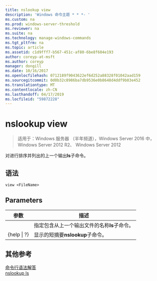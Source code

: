 ```yaml
---
title: nslookup view
description: 'Windows 命令主题 * * *- '
ms.custom: na
ms.prod: windows-server-threshold
ms.reviewer: na
ms.suite: na
ms.technology: manage-windows-commands
ms.tgt_pltfrm: na
ms.topic: article
ms.assetid: c1d9fff7-b567-451c-af80-6be8f604e193
author: coreyp-at-msft
ms.author: coreyp
manager: dongill
ms.date: 10/16/2017
ms.openlocfilehash: 0712189f9043622ef6d252a88328f01042aad159
ms.sourcegitcommit: 0d0b32c8986ba7db9536e0b8648d4ddf9b03e452
ms.translationtype: MT
ms.contentlocale: zh-CN
ms.lasthandoff: 04/17/2019
ms.locfileid: "59872228"
---
```

# <a name="nslookup-view"></a>nslookup view

>适用于：Windows 服务器 （半年频道），Windows Server 2016 中，Windows Server 2012 R2、 Windows Server 2012

对进行排序并列出的上一个输出**ls**子命令。  
## <a name="syntax"></a>语法  
```  
view <FileName>  
```  
## <a name="parameters"></a>Parameters  
|参数|描述|  
|-------|--------|  
|<FileName>|指定包含从上一个输出文件的名称**ls**子命令。|  
|{help &#124; ?}|显示的短摘要**nslookup**子命令。|  
## <a name="additional-references"></a>其他参考  
[命令行语法解答](command-line-syntax-key.md)  
[nslookup ls](nslookup-ls.md)  
